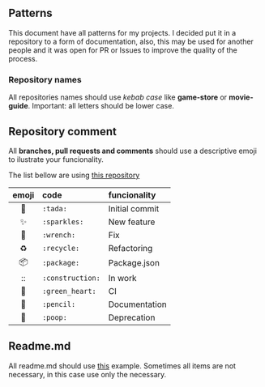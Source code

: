 ## Patterns

This document have all patterns for my projects. I decided put it in a repository to a form of documentation, also, this may be used for another people and it was open for PR or Issues to improve the quality of the process.

### Repository names

All repositories names should use *kebab case* like **game-store** or **movie-guide**.
Important: all letters should be lower case.

## Repository comment

All **branches, pull requests and comments** should use a descriptive emoji to ilustrate your funcionality.

The list bellow are using [this repository](https://gist.github.com/rxaviers/7360908)

| emoji         | code            | funcionality  |
| :-----------: |:--------------- | :-------------|
| :tada:        | `:tada:`        | Initial commit|
| :sparkles:    | `:sparkles:`    | New feature   |
| :wrench:      | `:wrench:`      | Fix           |
| :recycle:     | `:recycle:`     | Refactoring   |
| :package:     | `:package:`     | Package.json  |
| ::            | `:construction:`| In work       |
| :green_heart: | `:green_heart:` | CI            |
| :pencil:      | `:pencil:`      | Documentation |
| :poop:        | `:poop:`        | Deprecation   |


## Readme.md

All readme.md should use [this](https://github.com/elsewhencode/project-guidelines/blob/master/README.sample.md) example. Sometimes all items are not necessary, in this case use only the necessary.

